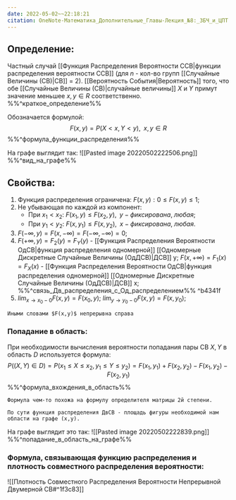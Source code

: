 ```yaml
---
date: 2022-05-02~~22:18:21
citation: OneNote-Математика_Дополнительные_Главы-Лекция_№8:_ЗБЧ_и_ЦПТ
---
```

## Определение:
Частный случай [[Функция Распределения Вероятности ССВ|функции распределения вероятности ССВ]] (для $n$ - кол-во групп [[Случайные Величины (СВ)|СВ]] = $2$).
[[Вероятность События|Вероятность]] того, что обе [[Случайные Величины (СВ)|случайные величины]] $X$ и $Y$ примут значение меньшее $x, y \in R$ соответственно.
%%^краткое_определение%%

Обозначается формулой:
$$F(x,y) = P(X < x, Y < y),\;\;x,y\in R$$
%%^формула_функции_распределения%%

На графе выглядит так:
![[Pasted image 20220502222506.png]]
%%^вид_на_графе%%

## Свойства:
1) Функция распределения ограничена: $F(x,y): 0 \leq F(x,y) \leq 1$;
2) Не убывающая по каждой из компонент:
	- При $x_1 < x_2$: $F(x_1, y) \leq F(x_2, y),\;\; y\;-\;фиксирована,\;любая$;
	- При $y_1 < y_2$: $F(x, y_1) \leq F(x, y_2),\;\; x\;-\;фиксирована,\;любая$.
3) $F(-\infty, y) = F(x, -\infty) = F(-\infty, -\infty) = 0$;
4) $F(+\infty, y) = F_2(y) = F_Y(y)$ - [[Функция Распределения Вероятности ОдСВ|функция распределения одномерной]] [[Одномерные Дискретные Случайные Величины (ОдДСВ)|ДСВ]] y;
	$F(x, +\infty) = F_1(x) = F_X(x)$ - [[Функция Распределения Вероятности ОдСВ|функция распределения одномерной]] [[Одномерные Дискретные Случайные Величины (ОдДСВ)|ДСВ]] x; %%^связь_Дв_распределения_с_Од_распределением%% ^b4341f
5) $lim_{x\rightarrow x_0 - 0}F(x,y) = F(x_0,y)$;
	$lim_{y\rightarrow y_0 - 0}F(x,y) = F(x, y_0)$; 
```ad-abstract
Иными словами $F(x,y)$ непрерывна справа
```

### Попадание в область:
При необходимости вычисления вероятности попадания пары СВ $X, Y$ в область $D$ используется формула:
$$P((X, Y)\in D) = P(x_1 \leq X \leq x_2, y_1 \leq Y \leq y_2) = F(x_1, y_1) + F(x_2,y_2) - F(x_1, y_2) - F(x_2, y_1)$$
%%^формула_вхождения_в_область%%

```ad-note
Формула чем-то похожа на формулу определителя матрицы 2й степени.
```
```ad-abstract
По сути функция распределения ДвСВ - площадь фигуры необходимой нам области на графе (x,y).
```

На графе выглядит это так:
![[Pasted image 20220502222839.png]]
%%^попадание_в_область_на_графе%%

### Формула, связывающая функцию распределения и плотность совместного распределения вероятности:
![[Плотность Совместного Распределения Вероятности Непрерывной Двумерной СВ#^1f3c83]]
